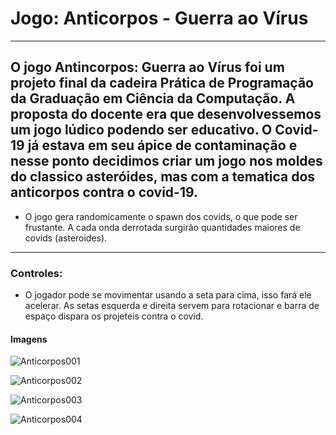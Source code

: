 # Jogo: Anticorpos - Guerra ao Vírus
---------------------------
O jogo Antincorpos: Guerra ao Vírus foi um projeto final da cadeira Prática de Programação da Graduação em Ciência da Computação. A proposta do docente era que desenvolvessemos um jogo lúdico podendo ser educativo.
O Covid-19 já estava em seu ápice de contaminação e nesse ponto decidimos criar um jogo nos moldes do classico asteróides, mas com a tematica dos anticorpos contra o covid-19. 
----------------------------------------
- O jogo gera randomicamente o spawn dos covids, o que pode ser frustante. A cada onda derrotada surgirão quantidades maiores de covids (asteroides).


------------------------------------------------
### Controles:
- O jogador pode se movimentar usando a seta para cima, isso fará ele acelerar. As setas esquerda e direita servem para rotacionar e barra de espaço dispara os projeteis contra o covid.

#### Imagens
![Anticorpos001](https://user-images.githubusercontent.com/76691413/106043086-b020f480-60bc-11eb-9084-eb9704f50444.PNG)

![Anticorpos002](https://user-images.githubusercontent.com/76691413/106043106-b6af6c00-60bc-11eb-8ede-a0c42a4ce62f.PNG)

![Anticorpos003](https://user-images.githubusercontent.com/76691413/106043174-c9c23c00-60bc-11eb-862f-0deb77234994.PNG)

![Anticorpos004](https://user-images.githubusercontent.com/76691413/106043204-d0e94a00-60bc-11eb-8405-8aa6aaf95bff.PNG)
